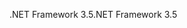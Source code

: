 <span data-ttu-id="92458-101">.NET Framework 3.5</span><span class="sxs-lookup"><span data-stu-id="92458-101">.NET Framework 3.5</span></span>